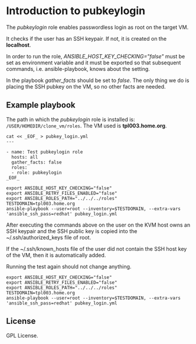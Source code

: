 # Introduction to pubkeylogin

The *pubkeylogin* role enables passwordless login as root on
the target VM.

It checks if the user has an SSH keypair. If not, it is
created on the **localhost**.

In order to run the role,
*ANSIBLE_HOST_KEY_CHECKING="false"* must be set as
environment variable and it must be exported so that
subsequent commands, i.e. ansible-playbook, knows about the
setting.

In the playbook *gather_facts* should be set to *false*. The
only thing we do is placing the SSH pubkey on the VM, so no
other facts are needed.

## Example playbook

The path in which the *pubkeylogin* role is installed is:
`/USER/HOMEDIR/clone_vm/roles`. The VM used is
**tpl003.home.org**.

```
cat << _EOF_ > pubkey_login.yml
---

- name: Test pubkeylogin role
  hosts: all
  gather_facts: false
  roles:
  - role: pubkeylogin
_EOF_

export ANSIBLE_HOST_KEY_CHECKING="false"
export ANSIBLE_RETRY_FILES_ENABLED="false"
export ANSIBLE_ROLES_PATH="../../../roles"
TESTDOMAIN=tpl003.home.org
ansible-playbook --user=root --inventory=$TESTDOMAIN, --extra-vars 'ansible_ssh_pass=redhat' pubkey_login.yml
```

After executing the commands above on the user on the KVM
host owns an SSH keypair and the SSH public key is copied
into the ~/.ssh/authorized_keys file of root.

If the ~/.ssh/known_hosts file of the user did not contain
the SSH host key of the VM, then it is automatically added.

Running the test again should not change anything.

```
export ANSIBLE_HOST_KEY_CHECKING="false"
export ANSIBLE_RETRY_FILES_ENABLED="false"
export ANSIBLE_ROLES_PATH="../../../roles"
TESTDOMAIN=tpl003.home.org
ansible-playbook --user=root --inventory=$TESTDOMAIN, --extra-vars 'ansible_ssh_pass=redhat' pubkey_login.yml
```

## License
GPL License.
